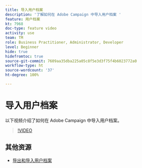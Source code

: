 ```yaml
---
title: 导入用户档案
description: '了解如何在 Adobe Campaign 中导入用户档案 '
feature: 用户档案
kt: 7968
doc-type: feature video
activity: use
team: TM
role: Business Practitioner, Administrator, Developer
level: Beginner
hide: true
hidefromtoc: true
source-git-commit: 7609aa35dba225a05c8f5e3d3f75f4b6023772a0
workflow-type: ht
source-wordcount: '37'
ht-degree: 100%

---
```



# 导入用户档案

以下视频介绍了如何在 Adobe Campaign 中导入用户档案。

>[!VIDEO](https://video.tv.adobe.com/v/25608?quality=12)

## 其他资源

- [导出和导入用户档案](https://experienceleague.adobe.com/docs/campaign-classic/using/getting-started/profile-management/exporting-and-importing-profiles.html?lang=zh-Hans)
